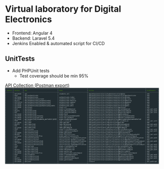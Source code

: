 # Virtual laboratory for Digital Electronics


* Frontend: Angular 4
* Backend: Laravel 5.4
* Jenkins Enabled & automated script for CI/CD

## UnitTests
* Add PHPUnit tests
    + Test coverage should be min 95%


[API Collection (Postman export)](https://github.com/l3xq/de-virtual-lab/blob/master/documentation/api_postman_collection/API_Postman_export.json)
![List of Routes][list-of-routes]


[list-of-routes]: https://github.com/l3xq/de-virtual-lab/blob/master/documentation/routes.PNG 
